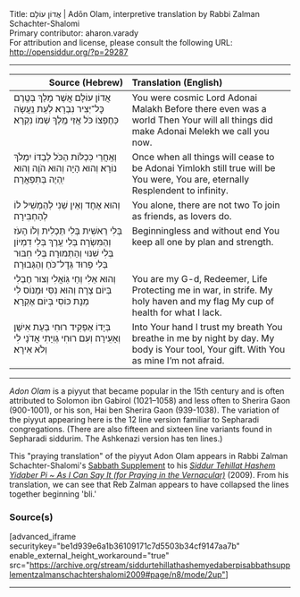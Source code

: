 <html>
<head></head>
<body>
Title: אֲדוֹן עוֹלָם | Adōn Olam, interpretive translation by Rabbi Zalman Schachter-Shalomi<br />
Primary contributor: aharon.varady<br />
For attribution and license, please consult the following URL: <a href="http://opensiddur.org/?p=29287">http://opensiddur.org/?p=29287</a>
<p />
<hr />

<table style="margin-left: auto;margin-right: auto;" class="draggable">
<thead><tr><th id="x" style="text-align: right;">Source (Hebrew)</th><th style="text-align: left;">Translation (English)</th></tr></thead>
<tbody>
<tr><td style="vertical-align:top;">
<div class="liturgy" lang="he">
אֲדוֹן עוֹלָם אֲשֶׁר מָלַךְ
בְּטֶֽרֶם כׇּל־יְצִיר נִבְרָא׃
לְעֵת נַֽעֲשָׂה כְּחֶפְצוֹ כֹּל
אֲזַי מֶֽלֶךְ שְׁמוֹ נִקְרָא׃
</span></div></td>
 
<td style="vertical-align:top;">
<div class="english" lang="en">
You were cosmic Lord Adonai Malakh 
Before there even was a world
Then Your will all things did make 
Adonai Melekh we call you now.
</div></td></tr>


<tr><td style="vertical-align:top;">
<div class="liturgy" lang="he">
וְאַֽחֲרֵי כִּכְלּוֹת הַכֹּל
לְבַדּוֹ יִמְלֹךְ נוֹרָא׃
וְהוּא הָיָה וְהוּא הֹוֶה
וְהוּא יִֽהְיֶה בְּתִפְאֲרָה׃
</span></div></td>
 
<td style="vertical-align:top;">
<div class="english" lang="en">
Once when all things will cease to be 
Adonai Yimlokh still true will be
You were, You are, eternally 
Resplendent to infinity.
</div></td></tr>


<tr><td style="vertical-align:top;">
<div class="liturgy" lang="he">
וְהוּא אֶחָד וְאֵין שֵׁנִי
לְהַמְשִׁיל לוֹ לְהַחְבִּירָה׃
</span></div></td>
 
<td style="vertical-align:top;">
<div class="english" lang="en">
You alone, there are not two 
To join as friends, as lovers do.
</div></td></tr>


<tr><td style="vertical-align:top;">
<div class="liturgy" lang="he">
בְּלִי רֵאשִׁית בְּלִי תַּכְלִית וְלוֹ הָעֹז וְהַמִּשְׂרָה׃
בְּלִי עֵֽרֶךְ בְּלִי דִמְיוֹן בְּלִי שִׁנּוּי וְהַתְּמוּרָה׃
בְּלִי חִבּוּר בְּלִי פֵרוּד גְּדׇל־כֹּחַ וְהַגְּבוּרָה׃
</span></div></td>
 
<td style="vertical-align:top;">
<div class="english" lang="en">
Beginningless and without end 
You keep all one 
by plan and strength.
</div></td></tr>


<tr><td style="vertical-align:top;">
<div class="liturgy" lang="he">
וְהוּא אֵלִי וְחַי גּֽוֹאֲלִי
וְצוּר חֶבְלִי בְּיוֹם צָרָה׃
וְהוּא נִסִּי וּמָנוֹס לִי
מְנָת כּוֹסִי בְּיוֹם אֶקְרָא׃
</span></div></td>
 
<td style="vertical-align:top;">
<div class="english" lang="en">
You are my G-d, Redeemer, 
Life Protecting me in war, in strife.
My holy haven and my flag 
My cup of health for what I lack.
</div></td></tr>


<tr><td style="vertical-align:top;">
<div class="liturgy" lang="he">
בְּיָדוֹ אַפְקִיד רוּחִי
בְּעֵת אִישַׁן וְאָעִֽירָה׃
וְעִם רוּחִי גְּוִיָּתִי
אֲדֹנָי לִי וְלֹא אִירָא׃
</span></div></td>
 
<td style="vertical-align:top;">
<div class="english" lang="en">
Into Your hand I trust my breath 
You breathe in me by night by day.
My body is Your tool, Your gift. 
With You as mine I’m not afraid.
</div></td></tr>
</tbody></table>

<hr />

<em>Adon Olam</em> is a piyyut that became popular in the 15th century and is often attributed to Solomon ibn Gabirol (1021–1058) and less often to Sherira Gaon (900-1001), or his son, Hai ben Sherira Gaon (939-1038). The variation of the piyyut appearing here is the 12 line version familiar to Sepharadi congregations. (There are also fifteen and sixteen line variants found in Sepharadi siddurim. The Ashkenazi version has ten lines.)

This "praying translation" of the piyyut Adon Olam appears in Rabbi Zalman Schachter-Shalomi's <a href="http://opensiddur.org/?p=29177">Sabbath Supplement</a> to his <em><a href="http://opensiddur.org/?p=177">Siddur Tehillat Hashem Yidaber Pi ~ As I Can Say It (for Praying in the Vernacular)</a></em> (2009). From his translation, we can see that Reb Zalman appears to have collapsed the lines together beginning 'bli.'

<h3>Source(s)</h3>

[advanced_iframe securitykey="be1d939e6a1b36109171c7d5503b34cf9147aa7b" enable_external_height_workaround="true" src="https://archive.org/stream/siddurtehillathashemyedaberpisabbathsupplementzalmanschachtershalomi2009#page/n8/mode/2up"]

<hr />

&nbsp;
</body>
</html>